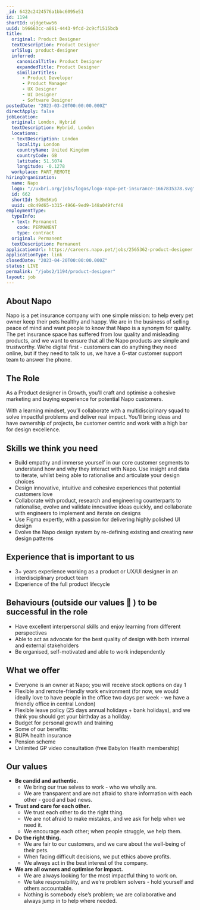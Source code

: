 ```yaml
---
_id: 6422c2424576a1bbc6095e51
id: 1194
shortId: ujdgetww56
uuid: b96663cc-a861-4443-9fcd-2c9cf1515bcb
title:
  original: Product Designer
  textDescription: Product Designer
  urlSlug: product-designer
  inferred:
    canonicalTitle: Product Designer
    expandedTitle: Product Designer
    similiarTitles: 
      - Product Developer
      - Product Manager
      - UX Designer
      - UI Designer
      - Software Designer
postedDate: "2023-03-20T00:00:00.000Z"
directApply: false
jobLocation:
  original: London, Hybrid
  textDescription: Hybrid, London
  locations:
  - textDescription: London
    locality: London
    countryName: United Kingdom
    countryCode: GB
    latitude: 51.5074
    longitude: -0.1278
  workplace: PART_REMOTE
hiringOrganization:
  name: Napo
  logo: "//uxbri.org/jobs/logos/logo-napo-pet-insurance-1667835378.svg"
  id: 662
  shortId: 5d9m5KoG
  uuid: c8c49d65-b315-4966-9ed9-148a049fcf48
employmentType:
  typeInfo:
  - text: Permanent
    code: PERMANENT
    type: contract
  original: Permanent
  textDescription: Permanent
applicationUrl: https://careers.napo.pet/jobs/2565362-product-designer
applicationType: link
closedDate: "2023-04-20T00:00:00.000Z"
status: LIVE
permalink: "/jobs2/1194/product-designer"
layout: job
---
```

<h2 id="about-napo">About Napo</h2>
<p>Napo is a pet insurance company with one simple mission: to help every pet owner keep their pets healthy and happy. We are in the business of selling peace of mind and want people to know that Napo is a synonym for quality. The pet insurance space has suffered from low quality and misleading products, and we want to ensure that all the Napo products are simple and trustworthy. We’re digital first - customers can do anything they need online, but if they need to talk to us, we have a 6-star customer support team to answer the phone.</p>
<h2 id="the-role">The Role</h2>
<p>As a Product designer in Growth, you’ll craft and optimise a cohesive marketing and buying experience for potential Napo customers.</p>
<p>With a learning mindset, you’ll collaborate with a multidisciplinary squad to solve impactful problems and deliver real impact. You’ll bring ideas and have ownership of projects, be customer centric and work with a high bar for design excellence.</p>
<h2 id="skills-we-think-you-need">Skills we think you need</h2>
<ul>
<li>Build empathy and immerse yourself in our core customer segments to understand how and why they interact with Napo. Use insight and data to iterate, whilst being able to rationalise and articulate your design choices</li>
<li>Design innovative, intuitive and cohesive experiences that potential customers love</li>
<li>Collaborate with product, research and engineering counterparts to rationalise, evolve and validate innovative ideas quickly, and collaborate with engineers to implement and iterate on designs</li>
<li>Use Figma expertly, with a passion for delivering highly polished UI design</li>
<li>Evolve the Napo design system by re-defining existing and creating new design patterns</li>
</ul>
<h2 id="experience-that-is-important-to-us">Experience that is important to us</h2>
<ul>
<li>3+ years experience working as a product or UX/UI designer in an interdisciplinary product team</li>
<li>Experience of the full product lifecycle</li>
</ul>
<h2 id="behaviours-outside-our-values-🙂--to-be-successful-in-the-role">Behaviours (outside our values 🙂 ) to be successful in the role</h2>
<ul>
<li>Have excellent interpersonal skills and enjoy learning from different perspectives</li>
<li>Able to act as advocate for the best quality of design with both internal and external stakeholders</li>
<li>Be organised, self-motivated and able to work independently</li>
</ul>
<h2 id="what-we-offer">What we offer</h2>
<ul>
<li>Everyone is an owner at Napo; you will receive stock options on day 1</li>
<li>Flexible and remote-friendly work environment (for now, we would ideally love to have people in the office two days per week - we have a friendly office in central London)</li>
<li>Flexible leave policy (25 days annual holidays + bank holidays), and we think you should get your birthday as a holiday.</li>
<li>Budget for personal growth and training</li>
<li>Some of our benefits:</li>
<li>BUPA health insurance</li>
<li>Pension scheme</li>
<li>Unlimited GP video consultation (free Babylon Health membership)</li>
</ul>
<h2 id="our-values">Our values</h2>
<ul>
<li><strong>Be candid and authentic.</strong><ul>
<li>We bring our true selves to work - who we wholly are.</li>
<li>We are transparent and are not afraid to share information with each other - good and bad news.</li>
</ul>
</li>
<li><strong>Trust and care for each other.</strong><ul>
<li>We trust each other to do the right thing.</li>
<li>We are not afraid to make mistakes, and we ask for help when we need it.</li>
<li>We encourage each other; when people struggle, we help them.</li>
</ul>
</li>
<li><strong>Do the right thing.</strong><ul>
<li>We are fair to our customers, and we care about the well-being of their pets.</li>
<li>When facing difficult decisions, we put ethics above profits.</li>
<li>We always act in the best interest of the company.</li>
</ul>
</li>
<li><strong>We are all owners and optimise for impact.</strong><ul>
<li>We are always looking for the most impactful thing to work on.</li>
<li>We take responsibility, and we’re problem solvers - hold yourself and others accountable.</li>
<li>Nothing is somebody else’s problem; we are collaborative and always jump in to help where needed.</li>
</ul>
</li>
</ul>

